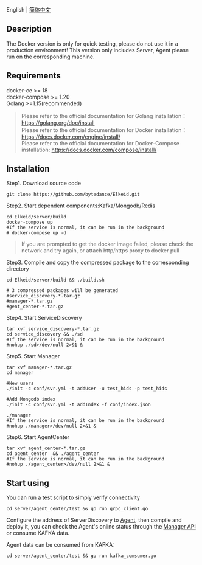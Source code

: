 English | [简体中文](docker-install-zh_CN.md)
##  Description
The Docker version is only for quick testing, please do not use it in a production environment!
This version only includes Server, Agent please run on the corresponding machine.

##  Requirements
docker-ce >= 18  
docker-compose >= 1.20  
Golang >=1.15(recommended)
> Please refer to the official documentation for Golang installation：https://golang.org/doc/install  
> Please refer to the official documentation for Docker installation：https://docs.docker.com/engine/install/  
> Please refer to the official documentation for Docker-Compose installation: https://docs.docker.com/compose/install/

##  Installation
Step1. Download source code
```
git clone https://github.com/bytedance/Elkeid.git
```
Step2. Start dependent components:Kafka/Mongodb/Redis
```
cd Elkeid/server/build
docker-compose up
#If the service is normal, it can be run in the background
# docker-compose up -d
```
> If you are prompted to get the docker image failed, please check the network and try again, or attach http/https proxy to docker pull

Step3. Compile and copy the compressed package to the corresponding directory
```
cd Elkeid/server/build && ./build.sh 

# 3 compressed packages will be generated
#service_discovery-*.tar.gz
#manager-*.tar.gz
#gent_center-*.tar.gz
```
Step4. Start ServiceDiscovery
```
tar xvf service_discovery-*.tar.gz
cd service_discovery && ./sd
#If the service is normal, it can be run in the background  
#nohup ./sd>/dev/null 2>&1 &
```
Step5. Start Manager
```
tar xvf manager-*.tar.gz
cd manager 

#New users
./init -c conf/svr.yml -t addUser -u test_hids -p test_hids

#Add Mongodb index
./init -c conf/svr.yml -t addIndex -f conf/index.json

./manager
#If the service is normal, it can be run in the background
#nohup ./manager>/dev/null 2>&1 &
```
Step6. Start AgentCenter
```
tar xvf agent_center-*.tar.gz
cd agent_center  && ./agent_center
#If the service is normal, it can be run in the background
#nohup ./agent_center>/dev/null 2>&1 &
```
## Start using
You can run a test script to simply verify connectivity
```
cd server/agent_center/test && go run grpc_client.go
```

Configure the address of ServerDiscovery to [Agent](../../agent/README.md), then compile and deploy it, you can check the Agent's online status through the [Manager API](../README-zh_CN.md) or consume KAFKA data.

Agent data can be consumed from KAFKA:
```
cd server/agent_center/test && go run kafka_comsumer.go
```
